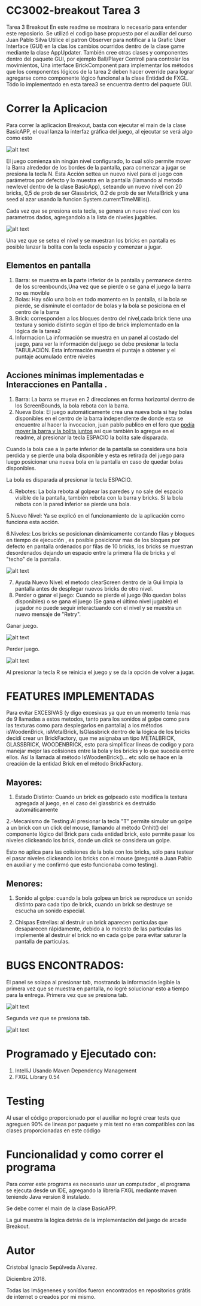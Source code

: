 # CC3002-breakout Tarea 3
Tarea 3 Breakout
En este readme se mostrara lo necesario para entender este reposiorio.
Se utilizó el codigo base propuesto por el auxiliar del curso Juan Pablo Silva
Utilice el patron Observer para notificar a la Grafic User Interface (GUI) en la clas los cambios ocurridos dentro de la clase game mediante la clase AppUpdater.
También cree otras clases y componentes dentro del paquete GUI, por ejemplo Ball/Player Controll para controlar los movimientos, Una interface BrickComponent para implementar los métodos que los componentes lógicos de la tarea 2 deben hacer override para lograr agregarse como componente lógico funcional a la clase Entidad de FXGL.
Tódo lo implementado en esta tarea3 se encuentra dentro del paquete GUI.

# Correr la Aplicacion
Para correr la aplicacion Breakout, basta con ejecutar el main de la clase BasicAPP, el cual lanza la interfaz gráfica del juego, al ejecutar se verá algo como esto

![alt text](https://raw.githubusercontent.com/csepulvedaa/cc3002-breakout/master/src/main/resources/assets/screenshots/Screenshot_2.png "Breakout Al Inicio")

El juego comienza sin ningún nivel configurado, lo cual sólo permite mover la Barra alrededor de los bordes de la pantalla, para comenzar a jugar se presiona la tecla N.
Esta Acción settea un nuevo nivel para el juego con parámetros por defecto y lo muestra en la pantalla (llamando al metodo newlevel dentro de la clase BasicApp), seteando un nuevo nivel con 20 bricks, 0,5 de prob de ser Glassbrick, 0.2 de prob de ser MetalBrick y una seed al azar usando la funcion System.currentTimeMillis().

Cada vez que se presiona esta tecla, se genera un nuevo nivel con los parametros dados, agregandolo a la lista de niveles jugables.

![alt text](https://raw.githubusercontent.com/csepulvedaa/cc3002-breakout/master/src/main/resources/assets/screenshots/Screenshot_1.png "Breakout Al Iniciar un Nuevo Nivel")

Una vez que se setea el nivel y se muestran los bricks en pantalla es posible lanzar la bolita con la tecla espacio y comenzar a jugar.
## Elementos en pantalla
1. Barra: se muestra en la parte inferior de la pantalla y permanece dentro de los screenbounds,Una vez que se pierde o se gana el juego la barra no es movible
2. Bolas: Hay sólo una bola en todo momento en la pantalla, si la bola se pierde, se disminute el contador de bolas y la bola se posiciona en el centro de la barra
3. Brick: corresponden a los bloques dentro del nivel,cada brick tiene una textura y sonido distinto según el tipo de brick implementado en la lógica de la tarea2
4. Informacion La información se muestra en un panel al costado del juego, para ver la información del juego se debe presionar la tecla TABULACIÓN.
Esta información muestra el puntaje a obtener y el puntaje acumulado entre niveles 
## Acciones minimas implementadas e Interacciones en Pantalla .
1. Barra: 
La barra se mueve en 2 direcciones en forma horizontal dentro de los ScreenBounds, la bola rebota con la barra.
2. Nueva Bola:
El juego automáticamente crea una nueva bola si hay bolas disponibles en el centro de la barra independiente de donde esta se encuentre al hacer la invocacion, juan pablo publico en el foro que [podía mover la barra y la bolita juntos](https://www.u-cursos.cl/ingenieria/2018/2/CC3002/1/foro/o/23327201) así que también lo agregue en el readme, al presionar la tecla ESPACIO la bolita sale disparada.

Cuando la bola cae a la parte inferior de la pantalla se considera una bola perdida y se pierde una bola disponible y esta es retirada del juego para luego posicionar una nueva bola en la pantalla en caso de quedar bolas disponibles.

La bola es disparada al presionar la tecla ESPACIO.

4. Rebotes: La bola rebota al golpear las paredes y no sale del espacio visible de la pantalla, también rebota con la barra y bricks.
Si la bola rebota con la pared inferior se pierde una bola.

5.Nuevo Nivel: Ya se explicó en el funcionamiento de la aplicación como funciona esta acción.

6.Niveles: Los bricks se posicionan dinámicamente contando filas y bloques en tiempo de ejecución , es posible posicionar mas de los bloques por defecto en pantalla ordenados por filas de 10 bricks, los bricks se muestran desordenados dejando un espacio entre la primera fila de bricks y el "techo" de la pantalla.

![alt text](https://raw.githubusercontent.com/csepulvedaa/cc3002-breakout/master/src/main/resources/assets/screenshots/Screenshot_3.png "Display Dinámico de Bricks")
 
7. Ayuda Nuevo Nivel: el metodo clearScreen dentro de la Gui limpia la pantalla antes de desplegar nuevos bricks de otro nivel.
8. Perder o ganar el juego: Cuando se pierde el juego (No quedan bolas disponibles) o se gana el juego (Se gana el último nivel jugable) el jugador no puede seguir interactuando con el nivel y se muestra un nuevo mensaje de "Retry".

Ganar juego.

![alt text](https://raw.githubusercontent.com/csepulvedaa/cc3002-breakout/master/src/main/resources/assets/screenshots/Screenshot_4.png "Juego Ganado")

Perder juego.

![alt text](https://raw.githubusercontent.com/csepulvedaa/cc3002-breakout/master/src/main/resources/assets/screenshots/Screenshot_5.png "Juego Perdido")

Al presionar la tecla R se reinicia el juego y se da la opción de volver a jugar.
# FEATURES IMPLEMENTADAS
Para evitar EXCESIVAS (y digo excesivas ya que en un momento tenía mas de 9 llamadas a estos metodos, tanto para los sonidos al golpe como para las texturas como para desplegarlos en pantalla) a los métodos isWoodenBrick, isMetalBrick, IsGlassbrick dentro de la lógica de los bricks decidí crear un BrickFactory, que me asignaba un tipo METALBRICK, GLASSBRICK, WOODENBRICK, esto para simplificar lineas de codigo y para manejar mejor las colisiones entre la bola y los bricks y lo que sucedía entre ellos.
Así la llamada al método IsWoodenBrick()... etc sólo se hace en la creación de la entidad Brick en el método BrickFactory.

## Mayores:
1. Estado Distinto: Cuando un brick es golpeado este modifica la textura agregada al juego, en el caso del glassbrick es destruido automáticamente

2.-Mecanismo de Testing:Al presionar la tecla "T" permite simular un golpe a un brick con un click del mouse, llamando al método Onhit() del componente lógico del Brick para cada entidad brick, esto permite pasar los niveles clickeando los brick, donde un click se considera un golpe.

Esto no aplica para las colisiones de la bola con los bricks, sólo para testear el pasar niveles clickeando los bricks con el mouse (pregunté a Juan Pablo en auxiliar y me confirmó que esto funcionaba como testing).

## Menores:
1. Sonido al golpe: cuando la bola golpea un brick se reproduce un sonido distinto para cada tipo de brick, cuando un brick se destruye se escucha un sonido especial.


2. Chispas Estrellas: al destruir un brick aparecen particulas que desaparecen rápidamente, debido a lo molesto de las particulas las implementé al destruir el brick no en cada golpe para evitar saturar la pantalla de particulas.


# BUGS ENCONTRADOS:
El panel se solapa al presionar tab, mostrando la información legible la primera vez que se muestra en pantalla, no logré solucionar esto a tiempo para la entrega.
Primera vez que se presiona tab.

![alt text](https://raw.githubusercontent.com/csepulvedaa/cc3002-breakout/master/src/main/resources/assets/screenshots/Screenshot_6.png "Informacion Legible")

Segunda vez que se presiona tab.

![alt text](https://raw.githubusercontent.com/csepulvedaa/cc3002-breakout/master/src/main/resources/assets/screenshots/Screenshot_7.png "Informacion Solapada")

# Programado y Ejecutado con:
1. IntelliJ Usando Maven Dependency Management
2. FXGL Library 0.54

# Testing
 Al usar el código proporcionado por el auxiliar no logré crear tests que agreguen 90% de lineas por paquete y mis test no eran compatibles con las clases proporcionadas en este código
# Funcionalidad y como correr el programa
Para correr este programa es necesario usar un computador , el programa se ejecuta desde un IDE, agregando la libreria FXGL mediante maven teniendo Java version 8 instalado.

Se debe correr el main de la clase BasicAPP.

La gui muestra la lógica detrás de la implementación del juego de arcade Breakout.


# Autor
Cristobal Ignacio Sepúlveda Alvarez.

Diciembre 2018.

Todas las Imágenenes y sonídos fueron encontrados en repositorios grátis de internet o creados por mi mismo.






